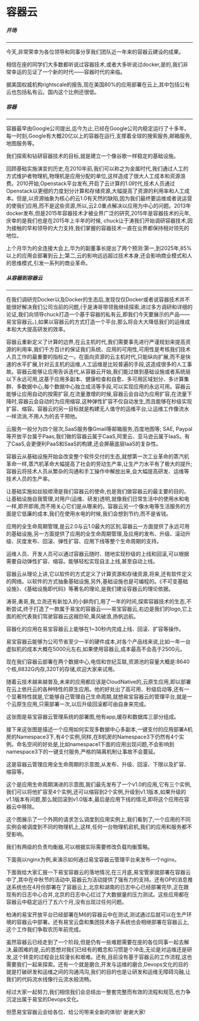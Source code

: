 容器云
================

##### 开场
---

今天,非常荣幸为各位领导和同事分享我们团队近一年来的容器云建设的成果。

相信在座的同学们大多数都听说过容器技术,或者大多听说过docker,是的,我们非常幸运的见证了一个新的时代——容器时代的来临。

据美国权威机构rightscale的报告,现在美国80%的应用部署在云上,其中包括公有云也包括私有云。国内这个比例还很低。

##### 容器
----

容器最早由Google公司提出,迄今为止,已经在Google公司内稳定运行了十多年。每一时刻,Google有大概20亿以上的容器在运行,支撑着全球的搜索服务,邮箱服务,地图服务等。

我们探索和钻研容器技术的目标,就是建立一个像谷歌一样稳定的基础设施。

回顾基础实施演变的历史,在2010年前,我们可以称之为金属时代,我们通过人工的方式维护者物理机,物理机是应用分配的单位,这样造成了很大人工成本和资源浪费。2010开始,Openstack平台发布,开启了云计算的1.0时代,技术人员通过Openstack以更细的力度划分计算和存储资源,大幅提高了资源的利用率和人工成本。但是,以资源抽象为核心的云1.0有天然的缺陷,因为我们最终要运维或者说运营的使我们应用,而不是这些资源,所以,云2.0重点解决以应用为中心的问题。2013年docker发布,但是2015年容器技术才被业界广泛的研究,2015年是容器技术的元年,庆幸的是我们也是在2015年上半年的时候, chuck让于涛我们开始调研容器技术,因为接触的早和领导的大力支持,我们掌握的容器技术一直在业界都保持相对领先的地位。

上个月华为的全连接大会上,华为的副董事长提出了两个预测:第一,到2025年,85%以上的应用会部署到云上;第二,云的影响远远超过技术本身,还会影响商业模式和人的思维模式,引发一系列的商业革命。


##### 从容器到容器云
----

在我们调研完Docker以及Docker的生态后,发现仅仅Docker或者说容器技术并不能很好解决我们公司当前的问题,(于是涛哥带领我继续探索,进过多方调研和详细的论证,我们向领导chuck打造一个基于容器的私有云,即我们今天要展示的产品——易宝容器云。),如果以容器云的方式打造一个平台,那么将会大大降低我们的运维成本和大大提高研发的效率。

容器云重新定义了计算的边界,在云主机时代,我们需要事先进行严谨规划来提高资源的利用率,我们千方百计的保证我们系统、应用的可用性,可用性是考核我们技术人员工作的最重要的指标之一。在面向资源的云主机时代,只能纵向扩展,而不是快速的水平扩展,针对云主机的运维,人工运维是比较普遍的手段,这造成很多的人工事故。容器云能够让应用告诉迭代,从容器云开始,我们能过做到基础设施或者系统层以下永远可用,这基于应用多副本、健康检查和自愈、多可用区域划分、多计算集群、多数据中心,每个数据中心独立成活等手段,可以实现应用的永远可用。容器云能够让应用自动的按需扩容,在流量激增的时候,容器云会自动为应用扩容,在流量下降时,容器云会自动的为应用缩容,这种弹性扩容不仅自动发生,而且能够在秒级实现扩容、缩容。容器云的另一目标就是构建无人值守的运维平台,让运维工作像流水一样流淌,不用人为的去干预他。

云服务一般分为四个层次,SaaS服务像Gmail等邮箱服务,百度地图等; SAE, Paypal等开放平台属于Paas,我们做的容器云属于CaaS,阿里云、亚马逊云属于IaaS。有了CaaS,会更便利PaaS和SaaS的构建,还会屏蔽底层IaaS的复杂性。

容器云从基础设施开始会改变整个软件交付的生态,就想第一次工业革命的蒸汽机革命一样,蒸汽机革命大幅提高了社会的劳动生产率,让生产力水平有了极大的提升;容器云将技术人员从繁杂的沟通和手工操作中解放出来,会大幅提高研发、运维等技术人员的生产率。

让基础实施如丝般顺滑是我们容器云的使命,也是我们做容器云的最主要的目的。让基础设施自我管理,对用户(运维、研发)透明,就像我们日常生活中的使用水和电一样,即开即用,而不用关心它们是从哪来的。容器云另一个像水电等生活服务的方面是它低廉的成本,我们在使用水电的时候,我们会想到节约,而不是省钱。

应用的全生命周期管理,是云2.0与云1.0最大的区别,容器云一方面提供了永远可用的基础设施,另一方面提供了应用的全生命周期管理,及应用的发布、升级、滚动升级、灰度发布、回滚、弹性扩容、应用下线等整个生命周期的支持。


运维人员、开发人员可以通过容器云随时、随地实现秒级的上线和回滚,可以根据需要自动弹性扩容、缩容。能够轻松实现自主上线,甚至自动上线。

容器云从理论上讲,它以软件的方式定义了计算资源和存储资源,将来,还有软件定义的网络。以软件的方式抽象基础设施,另外,基础设施也是可编程的。《不可变基础设施》、《基础设施即代码》等著名的理论,是我们建设容器云的理论依据。


涛哥,勇哥,我,立尧还有新加入的小鲜肉们,用了一年的时间,探索容器技术的生态,不断尝试,终于打造了一款属于易宝的容器云——易宝容器云,右边是我们的logo,它上面的舵代表我们驾驶容器云这艘巨轮,乘风破浪,扬帆远航。

容器化的应用在易宝容器云上能够在1~30秒内完成上线、回滚、扩容等操作。

易宝容器云能够为公司节省至少一半的硬件成本,对各个产品线来说,比如一年一台虚拟机的成本大概在5000元左右,如果使用容器云,成本最高不会高于2500元。

现在我们容器云部署在两个数据中心,电信和世纪互联,资源池的容量大概是:8640个核,8832G内存,320T的存储,欢迎大家来试用。

随着云技术越来越普及,未来的应用都应该是CloudNative的,云原生应用,即以部署在云上依托云的各种特性的原生应用。他的好处出了高可用、秒级启动等,还有一个显著特性就是,它能够自己管理自己生命周期,就想易宝容器云的管理平台,就是一个云原生应用,只需部署一次,以后升级回滚都可由自身来完成。


这张图是易宝容器云管理系统的部署图,他有app,缓存和数据库三部分组成。

接下来这张图是描述一个应用如何实现多数据中心多副本,一键支付的应用部署A机房的Namespace3下,有4个实例,同样,在B机房的Namespace3下仍然有4个实例。命名空间的好处是,比如namespace1下面的应用出现问题,不会影响到namespace3下的一键支付服务,严格的隔离机制让事故不会蔓延。

这是容器云管理应用全生命周期的示意图,从发布、升级、回滚、下限以及扩容、缩容等。

这个是应用生命周期演进的示意图,我们最先发布了一个v1.0的应用,它有三个实例,我们可以将他扩容至4个实例,还可以缩容到2个实例,升级到v1.1版本,如果升级的v1.1版本有问题,那么就回滚到v1.0版本,最后是应用下线的情况,即将这个应用在容器云中移除。


这个图展示了一个外网的请求怎么调度到应用实例上,我们看到了,一个应用的不同实例会被调度到不同的物理机上,这样,任何一台物理机宕机,我们的应用和服务都不受影响。


我们有两级的负责均衡器,可以根据实际需要修改负载均衡策略。


下面我以nginx为例,来演示如何通过易宝容器云管理平台来发布一个nginx。


下面我给大家汇报一下易宝容器云的落地情况,在三月底,易宝管家就部署在容器云中了,其中在中秋节的活动中,容器云为活动提供了强有力的支持。还有OP的消息推送系统也在4月份部署在了容器云上,北京和湖南的日志中心已经部署完毕,正在跟现有的日志中心合并,北京的日志中心扛过了大数据量的压力测试。这些应用都在容器云中稳定运行了五六个月,没有出现过任何问题。

柏涛的易宝开放平台已经部署在M6的容器云中在测试,测试通过后就可以在生产环境的容器云中部署。还有易宝云盘和集团技术各子系统也会相继部署在容器云上,这个工作我们争取农历年前完成。

虽然容器云已经走到了一个阶段,但是仍有一些难题需要在座的各位同事一起去解决,最困难的是,云的思想对我们已经有的概念和习惯是个冲击,无论是对运维还是研发,这个转变的过程会比较漫长和艰难。还有,目前没有基于容器云的工作流程,这也需要我们一起来探索。还有一个就是磨合,开发与运维的磨合,Devops文化的目的就是打破研发和运维之间的沟通鸿沟,我们的目的也是让研发和运维无障碍沟融,让我们的代码流水线像行云流水般流畅。

经过大家一起努力,我们相信我们会总结出一整套完整而有效的流程和规范,也力争沉淀出属于易宝的Devops文化。


但愿易宝容器云会给各位、给公司带来全新的体验! 谢谢大家!



